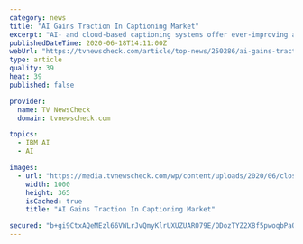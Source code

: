 ```yaml
---
category: news
title: "AI Gains Traction In Captioning Market"
excerpt: "AI- and cloud-based captioning systems offer ever-improving accuracy for broadcasters, while the real incentive to adopt them is dramatically lower costs than manual captioning workflows."
publishedDateTime: 2020-06-18T14:11:00Z
webUrl: "https://tvnewscheck.com/article/top-news/250286/ai-gains-traction-in-captioning-market/"
type: article
quality: 39
heat: 39
published: false

provider:
  name: TV NewsCheck
  domain: tvnewscheck.com

topics:
  - IBM AI
  - AI

images:
  - url: "https://media.tvnewscheck.com/wp/content/uploads/2020/06/closed_captioning_2.jpg"
    width: 1000
    height: 365
    isCached: true
    title: "AI Gains Traction In Captioning Market"

secured: "b+gi9CtxAQeMEzl66VWLrJvQmyKlrUXUZUARO79E/ODozTYZ2X8f5pwoqbPaOjBCFNIC38CbcWV4Qn52+U6cMEz3BGdtHJAnKLF96Gysk0IId3koC/pG/N+V0svP/rNGXBpZvcz6CY5TUZ7+Y30imBGvEkG8BaslBzzPNNSJA/mwEI2wnYEr1eC53PBanMKQlCcytZFQmy/YM3AccXuQKema/e5/0PnArQVBFgtfcxXGVQ/zNHRM+V9nqGeHSb6x38bXalg6MjrQBOj8woINrkxZxpCcE8VROeubXmW+TGcwxntovl3IXtw101jX9MdKyX2JIy4QvZ8mMx2KhnVurw==;GeIAA7ASxbEG/NYRcmmj5Q=="
---
```


